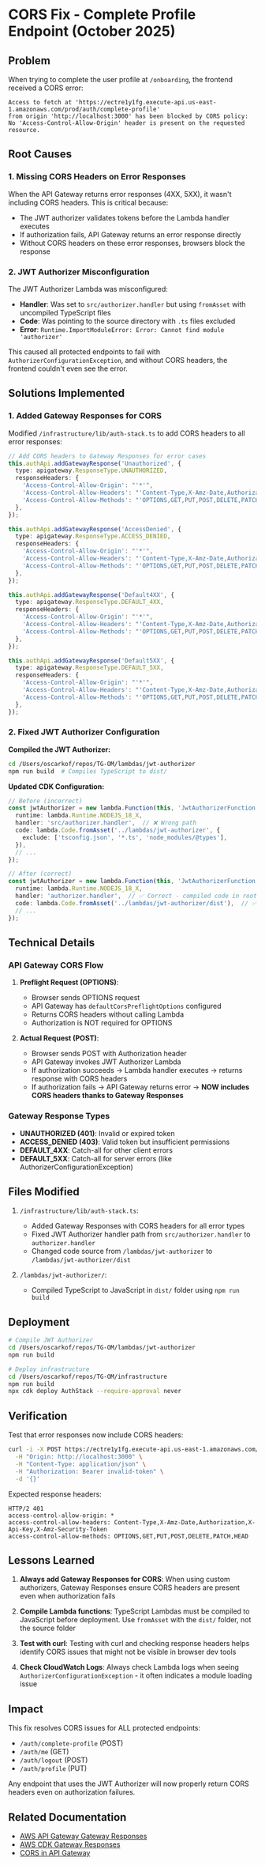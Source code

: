 # CORS Fix - Complete Profile Endpoint (October 2025)

## Problem

When trying to complete the user profile at `/onboarding`, the frontend received a CORS error:

```
Access to fetch at 'https://ectre1y1fg.execute-api.us-east-1.amazonaws.com/prod/auth/complete-profile' 
from origin 'http://localhost:3000' has been blocked by CORS policy: 
No 'Access-Control-Allow-Origin' header is present on the requested resource.
```

## Root Causes

### 1. Missing CORS Headers on Error Responses
When the API Gateway returns error responses (4XX, 5XX), it wasn't including CORS headers. This is critical because:
- The JWT authorizer validates tokens before the Lambda handler executes
- If authorization fails, API Gateway returns an error response directly
- Without CORS headers on these error responses, browsers block the response

### 2. JWT Authorizer Misconfiguration
The JWT Authorizer Lambda was misconfigured:
- **Handler**: Was set to `src/authorizer.handler` but using `fromAsset` with uncompiled TypeScript files
- **Code**: Was pointing to the source directory with `.ts` files excluded
- **Error**: `Runtime.ImportModuleError: Error: Cannot find module 'authorizer'`

This caused all protected endpoints to fail with `AuthorizerConfigurationException`, and without CORS headers, the frontend couldn't even see the error.

## Solutions Implemented

### 1. Added Gateway Responses for CORS

Modified `/infrastructure/lib/auth-stack.ts` to add CORS headers to all error responses:

```typescript
// Add CORS headers to Gateway Responses for error cases
this.authApi.addGatewayResponse('Unauthorized', {
  type: apigateway.ResponseType.UNAUTHORIZED,
  responseHeaders: {
    'Access-Control-Allow-Origin': "'*'",
    'Access-Control-Allow-Headers': "'Content-Type,X-Amz-Date,Authorization,X-Api-Key,X-Amz-Security-Token'",
    'Access-Control-Allow-Methods': "'OPTIONS,GET,PUT,POST,DELETE,PATCH,HEAD'",
  },
});

this.authApi.addGatewayResponse('AccessDenied', {
  type: apigateway.ResponseType.ACCESS_DENIED,
  responseHeaders: {
    'Access-Control-Allow-Origin': "'*'",
    'Access-Control-Allow-Headers': "'Content-Type,X-Amz-Date,Authorization,X-Api-Key,X-Amz-Security-Token'",
    'Access-Control-Allow-Methods': "'OPTIONS,GET,PUT,POST,DELETE,PATCH,HEAD'",
  },
});

this.authApi.addGatewayResponse('Default4XX', {
  type: apigateway.ResponseType.DEFAULT_4XX,
  responseHeaders: {
    'Access-Control-Allow-Origin': "'*'",
    'Access-Control-Allow-Headers': "'Content-Type,X-Amz-Date,Authorization,X-Api-Key,X-Amz-Security-Token'",
    'Access-Control-Allow-Methods': "'OPTIONS,GET,PUT,POST,DELETE,PATCH,HEAD'",
  },
});

this.authApi.addGatewayResponse('Default5XX', {
  type: apigateway.ResponseType.DEFAULT_5XX,
  responseHeaders: {
    'Access-Control-Allow-Origin': "'*'",
    'Access-Control-Allow-Headers': "'Content-Type,X-Amz-Date,Authorization,X-Api-Key,X-Amz-Security-Token'",
    'Access-Control-Allow-Methods': "'OPTIONS,GET,PUT,POST,DELETE,PATCH,HEAD'",
  },
});
```

### 2. Fixed JWT Authorizer Configuration

**Compiled the JWT Authorizer:**
```bash
cd /Users/oscarkof/repos/TG-OM/lambdas/jwt-authorizer
npm run build  # Compiles TypeScript to dist/
```

**Updated CDK Configuration:**
```typescript
// Before (incorrect)
const jwtAuthorizer = new lambda.Function(this, 'JwtAuthorizerFunction', {
  runtime: lambda.Runtime.NODEJS_18_X,
  handler: 'src/authorizer.handler',  // ❌ Wrong path
  code: lambda.Code.fromAsset('../lambdas/jwt-authorizer', {
    exclude: ['tsconfig.json', '*.ts', 'node_modules/@types'],
  }),
  // ...
});

// After (correct)
const jwtAuthorizer = new lambda.Function(this, 'JwtAuthorizerFunction', {
  runtime: lambda.Runtime.NODEJS_18_X,
  handler: 'authorizer.handler',  // ✅ Correct - compiled code in root
  code: lambda.Code.fromAsset('../lambdas/jwt-authorizer/dist'),  // ✅ Use dist folder
  // ...
});
```

## Technical Details

### API Gateway CORS Flow

1. **Preflight Request (OPTIONS)**:
   - Browser sends OPTIONS request
   - API Gateway has `defaultCorsPreflightOptions` configured
   - Returns CORS headers without calling Lambda
   - Authorization is NOT required for OPTIONS

2. **Actual Request (POST)**:
   - Browser sends POST with Authorization header
   - API Gateway invokes JWT Authorizer Lambda
   - If authorization succeeds → Lambda handler executes → returns response with CORS headers
   - If authorization fails → API Gateway returns error → **NOW includes CORS headers thanks to Gateway Responses**

### Gateway Response Types

- **UNAUTHORIZED (401)**: Invalid or expired token
- **ACCESS_DENIED (403)**: Valid token but insufficient permissions
- **DEFAULT_4XX**: Catch-all for other client errors
- **DEFAULT_5XX**: Catch-all for server errors (like AuthorizerConfigurationException)

## Files Modified

1. `/infrastructure/lib/auth-stack.ts`:
   - Added Gateway Responses with CORS headers for all error types
   - Fixed JWT Authorizer handler path from `src/authorizer.handler` to `authorizer.handler`
   - Changed code source from `/lambdas/jwt-authorizer` to `/lambdas/jwt-authorizer/dist`

2. `/lambdas/jwt-authorizer/`:
   - Compiled TypeScript to JavaScript in `dist/` folder using `npm run build`

## Deployment

```bash
# Compile JWT Authorizer
cd /Users/oscarkof/repos/TG-OM/lambdas/jwt-authorizer
npm run build

# Deploy infrastructure
cd /Users/oscarkof/repos/TG-OM/infrastructure
npm run build
npx cdk deploy AuthStack --require-approval never
```

## Verification

Test that error responses now include CORS headers:

```bash
curl -i -X POST https://ectre1y1fg.execute-api.us-east-1.amazonaws.com/prod/auth/complete-profile \
  -H "Origin: http://localhost:3000" \
  -H "Content-Type: application/json" \
  -H "Authorization: Bearer invalid-token" \
  -d '{}'
```

Expected response headers:
```
HTTP/2 401
access-control-allow-origin: *
access-control-allow-headers: Content-Type,X-Amz-Date,Authorization,X-Api-Key,X-Amz-Security-Token
access-control-allow-methods: OPTIONS,GET,PUT,POST,DELETE,PATCH,HEAD
```

## Lessons Learned

1. **Always add Gateway Responses for CORS**: When using custom authorizers, Gateway Responses ensure CORS headers are present even when authorization fails

2. **Compile Lambda functions**: TypeScript Lambdas must be compiled to JavaScript before deployment. Use `fromAsset` with the `dist/` folder, not the source folder

3. **Test with curl**: Testing with curl and checking response headers helps identify CORS issues that might not be visible in browser dev tools

4. **Check CloudWatch Logs**: Always check Lambda logs when seeing `AuthorizerConfigurationException` - it often indicates a module loading issue

## Impact

This fix resolves CORS issues for ALL protected endpoints:
- `/auth/complete-profile` (POST)
- `/auth/me` (GET)
- `/auth/logout` (POST)
- `/auth/profile` (PUT)

Any endpoint that uses the JWT Authorizer will now properly return CORS headers even on authorization failures.

## Related Documentation

- [AWS API Gateway Gateway Responses](https://docs.aws.amazon.com/apigateway/latest/developerguide/api-gateway-gatewayResponse-definition.html)
- [AWS CDK Gateway Responses](https://docs.aws.amazon.com/cdk/api/v2/docs/aws-cdk-lib.aws_apigateway.RestApi.html#addwbrgatewayresponse)
- [CORS in API Gateway](https://docs.aws.amazon.com/apigateway/latest/developerguide/how-to-cors.html)
